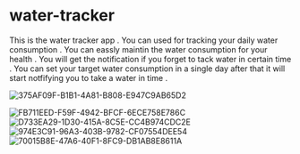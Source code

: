 # water-tracker

This is the water tracker app . You can used for tracking your daily water consumption . You can eassly maintin the water consumption for your health . 
You will get the notification if you forget to tack water in certain time . You can set your target water consumption in a single day after that it will 
start notfifying you to take a water in time . 

![375AF09F-B1B1-4A81-B808-E947C9AB65D2](https://user-images.githubusercontent.com/48593134/216823162-f0229b8a-7a49-4ace-b591-d20d7d1463ee.jpeg)

![FB711EED-F59F-4942-BFCF-6ECE758E786C](https://user-images.githubusercontent.com/48593134/216823201-8f76423f-c118-464b-945b-e3506106e740.jpeg)
![D733EA29-1D30-415A-8C5E-CC4B974CDC2E](https://user-images.githubusercontent.com/48593134/216823204-4e3be793-ccb2-40e0-9e9f-cf91a29ca7e9.jpeg)
![974E3C91-96A3-403B-9782-CF07554DEE54](https://user-images.githubusercontent.com/48593134/216823210-0d59e9a1-2823-4f10-9f0b-93c869620b03.jpeg)
![70015B8E-47A6-40F1-8FC9-DB1AB8E8611A](https://user-images.githubusercontent.com/48593134/216823213-c9f52249-375c-4fac-9cf8-0acca682c820.jpeg)
